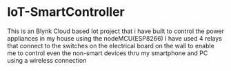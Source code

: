 # IoT-SmartController
This is an Blynk Cloud based Iot project that i have built to control the power appliances in my house using the nodeMCU(ESP8266)
I have used 4 relays that connect to the switches on the electrical board on the wall to enable me to control even the non-smart devices thru my smartphone and PC 
using a wireless connection
